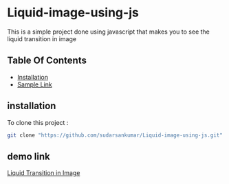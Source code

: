 # Liquid-image-using-js
This is a simple project done using javascript that makes you to see the liquid transition in image
## Table Of Contents
- [Installation](#installation)
- [Sample Link](#sample-link)

## installation
To clone this project :

```bash
git clone "https://github.com/sudarsankumar/Liquid-image-using-js.git"
```

## demo link
[Liquid Transition in Image](https://sudarsankumar.github.io/Liquid-image-using-js/)